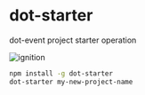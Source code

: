 # dot-starter

dot-event project starter operation

![ignition](https://vignette.wikia.nocookie.net/smuff/images/c/ce/Space_shuttle_launch.gif/revision/latest?cb=20130807150308)

```bash
npm install -g dot-starter
dot-starter my-new-project-name
```
